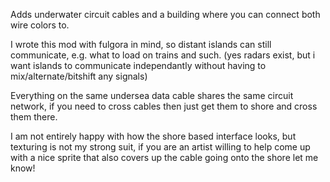 Adds underwater circuit cables and a building where you can connect both wire colors to.

I wrote this mod with fulgora in mind, so distant islands can still communicate, e.g. what to load on trains and such.
(yes radars exist, but i want islands to communicate independantly without having to mix/alternate/bitshift any signals)

Everything on the same undersea data cable shares the same circuit network,
if you need to cross cables then just get them to shore and cross them there.

I am not entirely happy with how the shore based interface looks, but texturing is not my strong suit,
if you are an artist willing to help come up with a nice sprite that also covers up the cable going onto the shore let me know!
